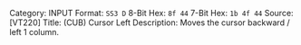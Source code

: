 Category: INPUT
Format: `SS3 D`
8-Bit Hex: `8f 44`
7-Bit Hex: `1b 4f 44`
Source: [VT220]
Title: (CUB) Cursor Left
Description: Moves the cursor backward / left 1 column.
